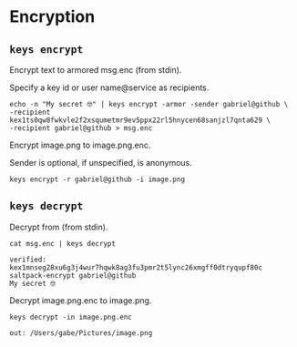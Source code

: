 # Encryption

## `keys encrypt`

Encrypt text to armored msg.enc (from stdin).

Specify a key id or user name@service as recipients.

```shell
echo -n "My secret 🤓" | keys encrypt -armor -sender gabriel@github \
-recipient kex1ts0qw8fwkvle2f2xsqumetmr9ev5ppx22rl5hnycen68sanjzl7qnta629 \
-recipient gabriel@github > msg.enc
```

Encrypt image.png to image.png.enc.

Sender is optional, if unspecified, is anonymous.

```shell
keys encrypt -r gabriel@github -i image.png
```

## `keys decrypt`

Decrypt from (from stdin).

```shell
cat msg.enc | keys decrypt

verified: kex1mnseg28xu6g3j4wur7hqwk8ag3fu3pmr2t5lync26xmgff0dtryqupf80c saltpack-encrypt gabriel@github
My secret 🤓
```

Decrypt image.png.enc to image.png.

```shell
keys decrypt -in image.png.enc

out: /Users/gabe/Pictures/image.png
```
